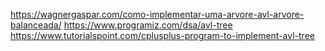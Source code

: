 https://wagnergaspar.com/como-implementar-uma-arvore-avl-arvore-balanceada/
https://www.programiz.com/dsa/avl-tree
https://www.tutorialspoint.com/cplusplus-program-to-implement-avl-tree

